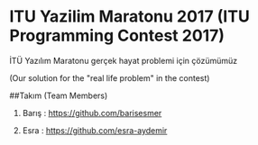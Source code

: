 # ITU Yazilim Maratonu 2017 (ITU Programming Contest 2017)
İTÜ Yazılım Maratonu gerçek hayat problemi için çözümümüz

(Our solution for the "real life problem" in the contest)

##Takım (Team Members)
1) Barış : https://github.com/barisesmer

3) Esra : https://github.com/esra-aydemir

